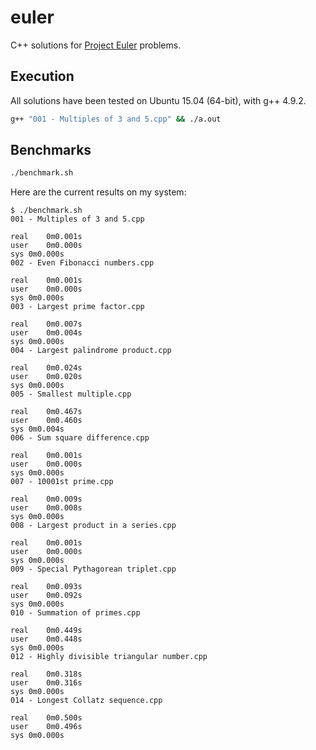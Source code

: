 # euler

C++ solutions for [Project Euler](https://projecteuler.net/problems) problems.

## Execution

All solutions have been tested on Ubuntu 15.04 (64-bit), with g++ 4.9.2.

``` bash
g++ "001 - Multiples of 3 and 5.cpp" && ./a.out
```

## Benchmarks

``` bash
./benchmark.sh
```

Here are the current results on my system:

```
$ ./benchmark.sh
001 - Multiples of 3 and 5.cpp

real	0m0.001s
user	0m0.000s
sys	0m0.000s
002 - Even Fibonacci numbers.cpp

real	0m0.001s
user	0m0.000s
sys	0m0.000s
003 - Largest prime factor.cpp

real	0m0.007s
user	0m0.004s
sys	0m0.000s
004 - Largest palindrome product.cpp

real	0m0.024s
user	0m0.020s
sys	0m0.000s
005 - Smallest multiple.cpp

real	0m0.467s
user	0m0.460s
sys	0m0.004s
006 - Sum square difference.cpp

real	0m0.001s
user	0m0.000s
sys	0m0.000s
007 - 10001st prime.cpp

real	0m0.009s
user	0m0.008s
sys	0m0.000s
008 - Largest product in a series.cpp

real	0m0.001s
user	0m0.000s
sys	0m0.000s
009 - Special Pythagorean triplet.cpp

real	0m0.093s
user	0m0.092s
sys	0m0.000s
010 - Summation of primes.cpp

real	0m0.449s
user	0m0.448s
sys	0m0.000s
012 - Highly divisible triangular number.cpp

real	0m0.318s
user	0m0.316s
sys	0m0.000s
014 - Longest Collatz sequence.cpp

real	0m0.500s
user	0m0.496s
sys	0m0.000s

```
